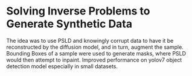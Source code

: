 # Solving Inverse Problems to Generate Synthetic Data

The idea was to use PSLD and knowingly corrupt data to have it be reconstructed by the diffusion model, and in turn, augment the sample. Bounding Boxes of a sample were used to generate masks, where PSLD would then attempt to inpaint. Improved performance on yolov7 object detection model especially in small datasets.
